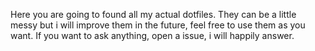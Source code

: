 Here you are going to found all my actual dotfiles. They can be a little messy but i will improve them in the future, feel free to use them as you want. If you want to ask anything, open a issue, i will happily answer.
